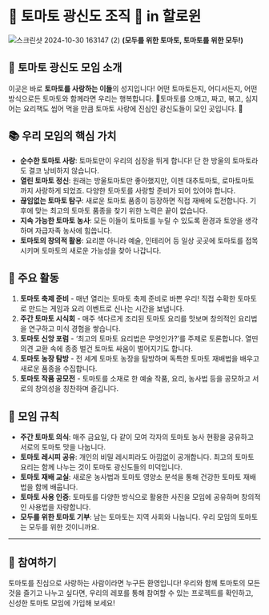 # 🍅 토마토 광신도 조직 🍅 in 할로윈
![스크린샷 2024-10-30 163147 (2)](https://github.com/user-attachments/assets/1f8d29d6-857d-481d-8fc9-ee338805d97e)
**(모두를 위한 토마토, 토마토를 위한 모두!)**

## 🌟 토마토 광신도 모임 소개
이곳은 바로 **토마토를 사랑하는 이들**의 성지입니다! 어떤 토마토든지, 어디서든지, 어떤 방식으로든 토마토와 함께라면 우리는 행복합니다. 🍅토마토를 으깨고, 짜고, 볶고, 심지어는 요리책도 씹어 먹을 만큼 토마토 사랑에 진심인 광신도들이 모인 곳입니다. 🍅

## 📚 우리 모임의 핵심 가치
- **순수한 토마토 사랑**: 토마토만이 우리의 심장을 뛰게 합니다! 단 한 방울의 토마토라도 결코 낭비하지 않습니다.
- **열린 토마토 정신**: 원래는 방울토마토만 좋아했지만, 이젠 대추토마토, 로마토마토까지 사랑하게 되었죠. 다양한 토마토를 사랑할 준비가 되어 있어야 합니다.
- **끊임없는 토마토 탐구**: 새로운 토마토 품종이 등장하면 직접 재배에 도전합니다. 기후에 맞는 최고의 토마토 품종을 찾기 위한 노력은 끝이 없습니다.
- **지속 가능한 토마토 농사**: 모든 이들이 토마토를 누릴 수 있도록 환경과 토양을 생각하며 자급자족 농사에 힘씁니다.
- **토마토의 창의적 활용**: 요리뿐 아니라 예술, 인테리어 등 일상 곳곳에 토마토를 접목시키며 토마토의 새로운 가능성을 찾아 나갑니다.

## 🍅 주요 활동
1. **토마토 축제 준비** - 매년 열리는 토마토 축제 준비로 바쁜 우리! 직접 수확한 토마토로 만드는 게임과 요리 이벤트로 신나는 시간을 보냅니다.
2. **주간 토마토 시식회** - 매주 색다르게 조리된 토마토 요리를 맛보며 창의적인 요리법을 연구하고 미식 경험을 쌓습니다.
3. **토마토 신앙 포럼** - ‘최고의 토마토 요리법은 무엇인가?’를 주제로 토론합니다. 열띤 의견 교환 속에 종종 벌건 토마토 싸움이 벌어지기도 합니다.
4. **토마토 농장 탐방** - 전 세계 토마토 농장을 탐방하며 독특한 토마토 재배법을 배우고 새로운 품종을 수집합니다.
5. **토마토 작품 공모전** - 토마토를 소재로 한 예술 작품, 요리, 농사법 등을 공모하고 서로의 창의성을 칭찬하며 즐깁니다.

## 👥 모임 규칙
- **주간 토마토 의식**: 매주 금요일, 다 같이 모여 각자의 토마토 농사 현황을 공유하고 서로의 토마토 맛을 나눕니다.
- **토마토 레시피 공유**: 개인의 비밀 레시피라도 아낌없이 공개합니다. 최고의 토마토 요리는 함께 나누는 것이 토마토 광신도들의 미덕입니다.
- **토마토 재배 교실**: 새로운 농사법과 토마토 영양소 분석을 통해 건강한 토마토 재배법을 함께 배웁니다.
- **토마토 사용 인증**: 토마토를 다양한 방식으로 활용한 사진을 모임에 공유하며 창의적인 사용법을 자랑합니다.
- **모두를 위한 토마토 기부**: 남는 토마토는 지역 사회와 나눕니다. 우리 모임의 토마토는 모두를 위한 것이니까요. 

---

## 🍅 참여하기
토마토를 진심으로 사랑하는 사람이라면 누구든 환영입니다! 우리와 함께 토마토의 모든 것을 즐기고 나누고 싶다면, 우리의 레포를 통해 참여할 수 있는 프로젝트를 확인하고, 신성한 토마토 모임에 가입해 보세요!
